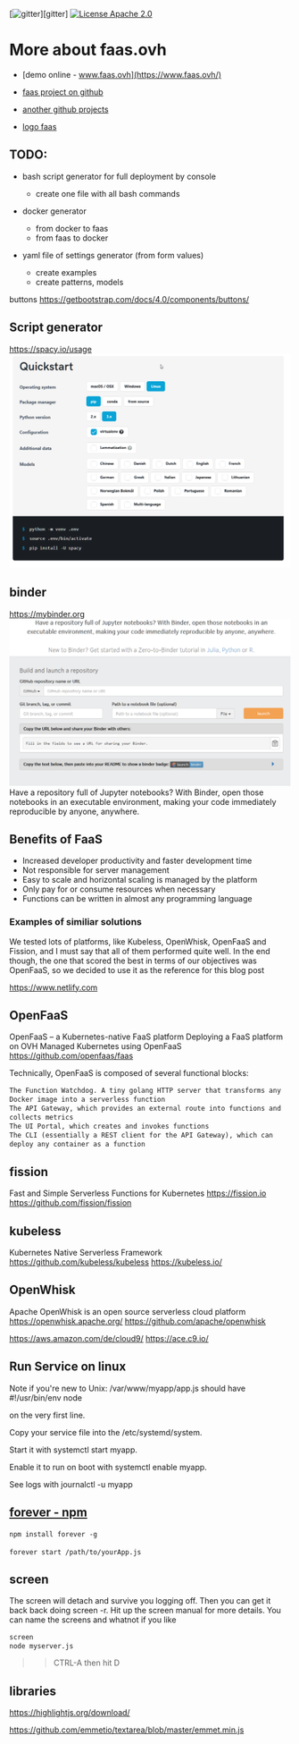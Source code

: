 [![gitter](https://badges.gitter.im/Join%20Chat.svg)][gitter]
[![License Apache 2.0](https://img.shields.io/badge/License-Apache%202.0-blue.svg?style=true)](http://www.apache.org/licenses/LICENSE-2.0)

# More about faas.ovh

+ [demo online - www.faas.ovh](https://www.faas.ovh/)

+ [faas project on github](https://github.com/faas-ovh/www)

+ [another github projects](https://github.com/faas-ovh)

+ [logo faas](https://logo.faas.ovh/)


## TODO:
+ bash script generator for full deployment by console
    + create one file with all bash commands
+ docker generator
    + from docker to faas
    + from faas to docker
    
+ yaml file of settings generator (from form values)
    + create examples
    + create patterns, models

buttons
https://getbootstrap.com/docs/4.0/components/buttons/


## Script generator

https://spacy.io/usage
![spacy](docs/spacy.png)


## binder
https://mybinder.org
![binder](docs/binder.png)
Have a repository full of Jupyter notebooks? With Binder, open those notebooks in an executable environment, making your code immediately reproducible by anyone, anywhere. 


## Benefits of FaaS

+ Increased developer productivity and faster development time
+ Not responsible for server management
+ Easy to scale and horizontal scaling is managed by the platform
+ Only pay for or consume resources when necessary
+ Functions can be written in almost any programming language

### Examples of similiar solutions

We tested lots of platforms, like Kubeless, OpenWhisk, OpenFaaS and Fission, and I must say that all of them performed quite well. In the end though, the one that scored the best in terms of our objectives was OpenFaaS, so we decided to use it as the reference for this blog post

https://www.netlify.com


## OpenFaaS
OpenFaaS – a Kubernetes-native FaaS platform
Deploying a FaaS platform on OVH Managed Kubernetes using OpenFaaS
https://github.com/openfaas/faas

Technically, OpenFaaS is composed of several functional blocks:

    The Function Watchdog. A tiny golang HTTP server that transforms any Docker image into a serverless function
    The API Gateway, which provides an external route into functions and collects metrics
    The UI Portal, which creates and invokes functions
    The CLI (essentially a REST client for the API Gateway), which can deploy any container as a function
    

## fission
Fast and Simple Serverless Functions for Kubernetes
https://fission.io
https://github.com/fission/fission
 

## kubeless

Kubernetes Native Serverless Framework 
https://github.com/kubeless/kubeless
https://kubeless.io/

## OpenWhisk
Apache OpenWhisk is an open source serverless cloud platform 
https://openwhisk.apache.org/
https://github.com/apache/openwhisk

https://aws.amazon.com/de/cloud9/
https://ace.c9.io/


## Run Service on linux

Note if you're new to Unix: 
/var/www/myapp/app.js should have 
#!/usr/bin/env node
 
on the very first line.

Copy your service file into the /etc/systemd/system.

Start it with systemctl start myapp.

Enable it to run on boot with systemctl enable myapp.

See logs with journalctl -u myapp


## [forever - npm](https://www.npmjs.com/package/forever)

    npm install forever -g

    forever start /path/to/yourApp.js


## screen
The screen will detach and survive you logging off. Then you can get it back back doing screen -r. Hit up the screen manual for more details. You can name the screens and whatnot if you like

    screen
    node myserver.js
    
>>CTRL-A then hit D


## libraries
https://highlightjs.org/download/


https://github.com/emmetio/textarea/blob/master/emmet.min.js
